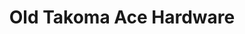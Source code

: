 ---
title: "Old Takoma Ace Hardware"
url: /takoma-park/old-takoma-ace-hardware/
shop: doityourself
---